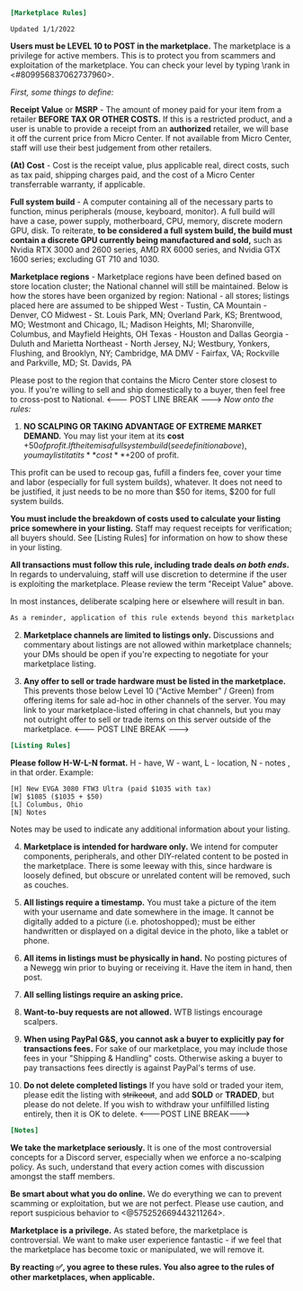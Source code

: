 ```ini
[Marketplace Rules]
```
`Updated 1/1/2022`

**Users must be __LEVEL 10__ to POST in the marketplace.** The marketplace is a privilege for active members. This is to protect you from scammers and exploitation of the marketplace. You can check your level by typing \rank in <#809956837062737960>.

*First, some things to define:*

**Receipt Value** or **MSRP** - The amount of money paid for your item from a retailer **BEFORE TAX OR OTHER COSTS.** If this is a restricted product, and a user is unable to provide a receipt from an __authorized__ retailer, we will base it off the current price from Micro Center. If not available from Micro Center, staff will use their best judgement from other retailers.

**(At) Cost** - Cost is the receipt value, plus applicable real, direct costs, such as tax paid, shipping charges paid, and the cost of a Micro Center transferrable warranty, if applicable.

**Full system build** - A computer containing all of the necessary parts to function, minus peripherals (mouse, keyboard, monitor). A full build will have a case, power supply, motherboard, CPU, memory, discrete modern GPU, disk. To reiterate, **to be considered a full system build, the build must contain a discrete GPU currently being manufactured and sold,** such as Nvidia RTX 3000 and 2600 series, AMD RX 6000 series, and Nvidia GTX 1600 series; excluding GT 710 and 1030.

**Marketplace regions** - Marketplace regions have been defined based on store location cluster; the National channel will still be maintained. Below is how the stores have been organized by region:
    National - all stores; listings placed here are assumed to be shipped
    West - Tustin, CA
    Mountain - Denver, CO
    Midwest - St. Louis Park, MN; Overland Park, KS; Brentwood, MO; Westmont and Chicago, IL; Madison Heights, MI; Sharonville, Columbus, and Mayfield Heights, OH
    Texas - Houston and Dallas
    Georgia - Duluth and Marietta
    Northeast - North Jersey, NJ; Westbury, Yonkers, Flushing, and Brooklyn, NY; Cambridge, MA
    DMV - Fairfax, VA; Rockville and Parkville, MD;  St. Davids, PA

Please post to the region that contains the Micro Center store closest to you. If you're willing to sell and ship domestically to a buyer, then feel free to cross-post to National.
<--- POST LINE BREAK --->
*Now onto the rules:*

1. **NO SCALPING OR TAKING ADVANTAGE OF EXTREME MARKET DEMAND.**
You may list your item at its **cost** +$50 of profit. If the item is a full system build (see definition above), you may list it at its **cost** +$200 of profit.

This profit can be used to recoup gas, fufill a finders fee, cover your time and labor (especially for full system builds), whatever. It does not need to be justified, it just needs to be no more than $50 for items, $200 for full system builds.

**You must include the breakdown of costs used to calculate your listing price somewhere in your listing.** Staff may request receipts for verification; all buyers should. See [Listing Rules] for information on how to show these in your listing.

**All transactions must follow this rule, including trade deals *on both ends*.**
In regards to undervaluing, staff will use discretion to determine if the user is exploiting the marketplace. Please review the term "Receipt Value" above.

In most instances, deliberate scalping here or elsewhere will result in ban.
```diff
As a reminder, application of this rule extends beyond this marketplace; it includes your selling and trading activity outside of this server.
```
2. **Marketplace channels are limited to listings only.** Discussions and commentary about listings are not allowed within marketplace channels; your DMs should be open if you're expecting to negotiate for your marketplace listing.

3. **Any offer to sell or trade hardware must be listed in the marketplace.** This prevents those below Level 10 ("Active Member" / Green) from offering items for sale ad-hoc in other channels of the server. You may link to your marketplace-listed offering in chat channels, but you may not outright offer to sell or trade items on this server outside of the marketplace.
<--- POST LINE BREAK --->
```ini
[Listing Rules]
```
**Please follow H-W-L-N format.** H - have, W - want, L - location, N - notes , in that order. Example:
```
[H] New EVGA 3080 FTW3 Ultra (paid $1035 with tax)
[W] $1085 ($1035 + $50)
[L] Columbus, Ohio
[N] Notes
```
Notes may be used to indicate any additional information about your listing.

4. **Marketplace is intended for hardware only.** We intend for computer components, peripherals, and other DIY-related content to be posted in the marketplace. There is some leeway with this, since hardware is loosely defined, but obscure or unrelated content will be removed, such as couches.

5. **All listings require a timestamp.** You must take a picture of the item with your username and date somewhere in the image. It cannot be digitally added to a picture (i.e. photoshopped); must be either handwritten or displayed on a digital device in the photo, like a tablet or phone.

6. **All items in listings must be physically in hand.** No posting pictures of a Newegg win prior to buying or receiving it. Have the item in hand, then post.

7. **All selling listings require an asking price.**

8. **Want-to-buy requests are not allowed.** WTB listings encourage scalpers.

9. **When using PayPal G&S, you cannot ask a buyer to explicitly pay for transactions fees.** For sake of our marketplace, you may include those fees in your "Shipping & Handling" costs. Otherwise asking a buyer to pay transactions fees directly is against PayPal's terms of use.

10.  **Do not delete completed listings** If you have sold or traded your item, please edit the listing with ~~strikeout~~, and add **SOLD** or **TRADED**, but please do not delete. If you wish to withdraw your unfilfilled listing entirely, then it is OK to delete.
<---POST LINE BREAK--->
```ini
[Notes]
```
**We take the marketplace seriously.** It is one of the most controversial concepts for a Discord server, especially when we enforce a no-scalping policy. As such, understand that every action comes with discussion amongst the staff members.

**Be smart about what you do online.** We do everything we can to prevent scamming or exploitation, but we are not perfect. Please use caution, and report suspicious behavior to <@575252669443211264>.

**Marketplace is a privilege.** As stated before, the marketplace is controversial. We want to make user experience fantastic - if we feel that the marketplace has become toxic or manipulated, we will remove it.


**By reacting :white_check_mark:, you agree to these rules. You also agree to the rules of other marketplaces, when applicable.**